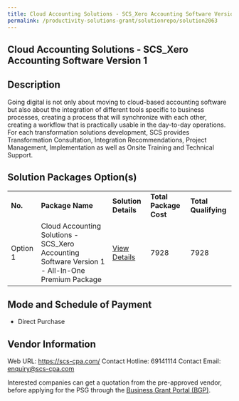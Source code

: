 ```yaml
---
title: Cloud Accounting Solutions - SCS_Xero Accounting Software Version 1
permalink: /productivity-solutions-grant/solutionrepo/solution2063
---
```


## Cloud Accounting Solutions - SCS_Xero Accounting Software Version 1

## Description

Going digital is not only about moving to cloud-based accounting software but also about the integration of different tools specific to business processes, creating a process that will synchronize with each other, creating a workflow that is practically usable in the day-to-day operations. For each transformation solutions development,  SCS provides Transformation Consultation, Integration Recommendations, Project Management, Implementation as well as Onsite Training and Technical Support.

## Solution Packages Option(s)

<table>
<tr>
<td><b>No.</b></td>
<td><b>Package Name</b></td>
<td><b>Solution Details</b></td>
<td><b>Total Package Cost</b></td>
<td><b>Total Qualifying</b></td>
</tr>
<tr>
<td>Option 1</td>
<td>Cloud Accounting Solutions - SCS_Xero Accounting Software Version 1 - All-In-One Premium Package</td>
<td><a href='https://www.gobusiness.gov.sg/images/psg/DesensitisedSingaporeCorporateServices_Annex_3_CRwef29April2021_Part_1.pdf'>View Details</a></td>
<td>7928</td>
<td>7928</td>
</tr>
</table>

## Mode and Schedule of Payment

 - Direct Purchase

## Vendor Information

 Web URL: https://scs-cpa.com/ 
Contact Hotline: 69141114 
Contact Email: enquiry@scs-cpa.com 


Interested companies can get a quotation from the pre-approved vendor, before applying for the PSG through the <a href='https://www.businessgrants.gov.sg/'>Business Grant Portal (BGP)</a>.
<script src="/jquery/resize-tables.js"></script>
